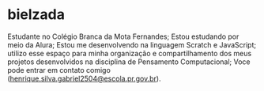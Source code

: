 # bielzada
Estudante no Colégio Branca da Mota Fernandes;
Estou estudando por meio da Alura;
Estou  me desenvolvendo na linguagem Scratch e JavaScript;
utilizo esse espaço para minha organização e compartilhamento dos meus projetos desenvolvidos na disciplina de Pensamento Computacional;
Voce pode entrar em contato comigo
(henrique.silva.gabriel2504@escola.pr.gov.br).
